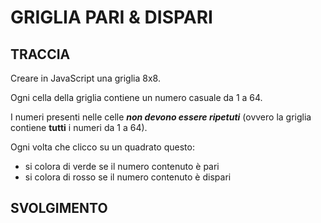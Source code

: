# GRIGLIA PARI & DISPARI

## TRACCIA

Creare in JavaScript una griglia 8x8.

Ogni cella della griglia contiene un numero casuale da 1 a 64.

I numeri presenti nelle celle **_non devono essere ripetuti_** (ovvero la griglia contiene **tutti** i numeri da 1 a 64).

Ogni volta che clicco su un quadrato questo:

- si colora di verde se il numero contenuto è pari
- si colora di rosso se il numero contenuto è dispari

## SVOLGIMENTO
